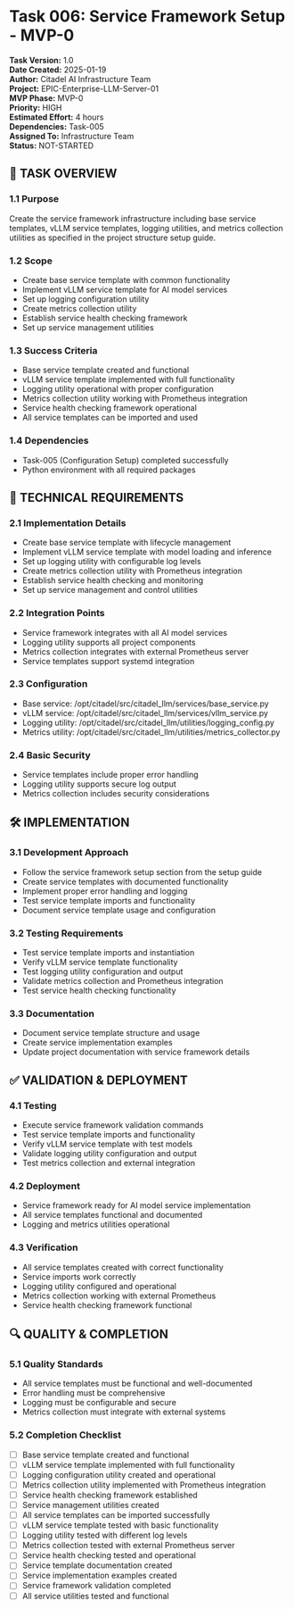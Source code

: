 # Task 006: Service Framework Setup - MVP-0

**Task Version:** 1.0  
**Date Created:** 2025-01-19  
**Author:** Citadel AI Infrastructure Team  
**Project:** EPIC-Enterprise-LLM-Server-01  
**MVP Phase:** MVP-0  
**Priority:** HIGH  
**Estimated Effort:** 4 hours  
**Dependencies:** Task-005  
**Assigned To:** Infrastructure Team  
**Status:** NOT-STARTED  

## 📝 **TASK OVERVIEW**

### **1.1 Purpose**
Create the service framework infrastructure including base service templates, vLLM service templates, logging utilities, and metrics collection utilities as specified in the project structure setup guide.

### **1.2 Scope**
- Create base service template with common functionality
- Implement vLLM service template for AI model services
- Set up logging configuration utility
- Create metrics collection utility
- Establish service health checking framework
- Set up service management utilities

### **1.3 Success Criteria**
- Base service template created and functional
- vLLM service template implemented with full functionality
- Logging utility operational with proper configuration
- Metrics collection utility working with Prometheus integration
- Service health checking framework operational
- All service templates can be imported and used

### **1.4 Dependencies**
- Task-005 (Configuration Setup) completed successfully
- Python environment with all required packages

## 🔧 **TECHNICAL REQUIREMENTS**

### **2.1 Implementation Details**
- Create base service template with lifecycle management
- Implement vLLM service template with model loading and inference
- Set up logging utility with configurable log levels
- Create metrics collection utility with Prometheus integration
- Establish service health checking and monitoring
- Set up service management and control utilities

### **2.2 Integration Points**
- Service framework integrates with all AI model services
- Logging utility supports all project components
- Metrics collection integrates with external Prometheus server
- Service templates support systemd integration

### **2.3 Configuration**
- Base service: /opt/citadel/src/citadel_llm/services/base_service.py
- vLLM service: /opt/citadel/src/citadel_llm/services/vllm_service.py
- Logging utility: /opt/citadel/src/citadel_llm/utilities/logging_config.py
- Metrics utility: /opt/citadel/src/citadel_llm/utilities/metrics_collector.py

### **2.4 Basic Security**
- Service templates include proper error handling
- Logging utility supports secure log output
- Metrics collection includes security considerations

## 🛠️ **IMPLEMENTATION**

### **3.1 Development Approach**
- Follow the service framework setup section from the setup guide
- Create service templates with documented functionality
- Implement proper error handling and logging
- Test service template imports and functionality
- Document service template usage and configuration

### **3.2 Testing Requirements**
- Test service template imports and instantiation
- Verify vLLM service template functionality
- Test logging utility configuration and output
- Validate metrics collection and Prometheus integration
- Test service health checking functionality

### **3.3 Documentation**
- Document service template structure and usage
- Create service implementation examples
- Update project documentation with service framework details

## ✅ **VALIDATION & DEPLOYMENT**

### **4.1 Testing**
- Execute service framework validation commands
- Test service template imports and functionality
- Verify vLLM service template with test models
- Validate logging utility configuration and output
- Test metrics collection and external integration

### **4.2 Deployment**
- Service framework ready for AI model service implementation
- All service templates functional and documented
- Logging and metrics utilities operational

### **4.3 Verification**
- All service templates created with correct functionality
- Service imports work correctly
- Logging utility configured and operational
- Metrics collection working with external Prometheus
- Service health checking framework functional

## 🔍 **QUALITY & COMPLETION**

### **5.1 Quality Standards**
- All service templates must be functional and well-documented
- Error handling must be comprehensive
- Logging must be configurable and secure
- Metrics collection must integrate with external systems

### **5.2 Completion Checklist**
- [ ] Base service template created and functional
- [ ] vLLM service template implemented with full functionality
- [ ] Logging configuration utility created and operational
- [ ] Metrics collection utility implemented with Prometheus integration
- [ ] Service health checking framework established
- [ ] Service management utilities created
- [ ] All service templates can be imported successfully
- [ ] vLLM service template tested with basic functionality
- [ ] Logging utility tested with different log levels
- [ ] Metrics collection tested with external Prometheus server
- [ ] Service health checking tested and operational
- [ ] Service template documentation created
- [ ] Service implementation examples created
- [ ] Service framework validation completed
- [ ] All service utilities tested and functional 